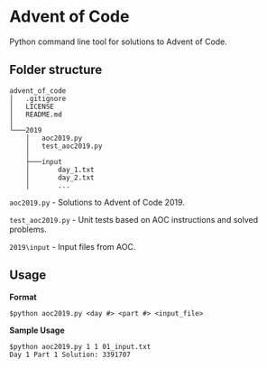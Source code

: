# Advent of Code
Python command line tool for solutions to Advent of Code.

## Folder structure
```
advent_of_code
│   .gitignore
│   LICENSE
│   README.md
│
└───2019
    │   aoc2019.py
    │   test_aoc2019.py
    │
    ├───input
    │       day_1.txt
    │       day_2.txt
    │       ...
```

`aoc2019.py` - Solutions to Advent of Code 2019.

`test_aoc2019.py` - Unit tests based on AOC instructions and solved problems.

`2019\input` - Input files from AOC.

## Usage 

**Format**
```shell
$python aoc2019.py <day #> <part #> <input_file>
```

**Sample Usage**
```shell
$python aoc2019.py 1 1 01_input.txt
Day 1 Part 1 Solution: 3391707
```